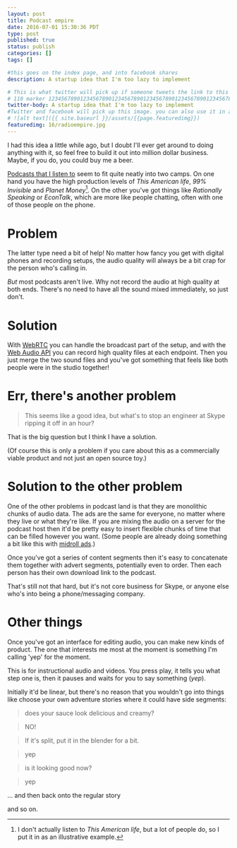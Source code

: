```yaml
---
layout: post
title: Podcast empire
date: 2016-07-01 15:30:36 PDT
type: post
published: true
status: publish
categories: []
tags: []

#this goes on the index page, and into facebook shares
description: A startup idea that I'm too lazy to implement

# This is what twitter will pick up if someone tweets the link to this page 
# 110 marker 1234567890123456789012345678901234567890123456789012345678901234567890123456789012345678901234567890123456789
twitter-body: A startup idea that I'm too lazy to implement
#Twitter and facebook will pick up this image. you can also use it in a post with:
# ![alt text]({{ site.baseurl }}/assets/{{page.featuredimg}}) 
featuredimg: 16/radioempire.jpg
---
```


I had this idea a little while ago, but I doubt I'll ever get around to doing anything with it, so feel free to build it out into million dollar business. Maybe, if you do, you could buy me a beer.

[Podcasts that I listen to](https://notionparallax.co.uk/2015/podcasts-i-listen-to) seem to fit quite neatly into two camps. On one hand you have the high production levels of _This American life_, _99% Invisible_ and _Planet Money_[^1]. On the other you've got things like _Rationally Speaking_ or _EconTalk_, which are more like people chatting, often with one of those people on the phone.

[^1]: I don't actually listen to _This American life_, but a lot of people do, so I put it in as an illustrative example.

# Problem

The latter type need a bit of help! No matter how fancy you get with digital phones and recording setups, the audio quality will always be a bit crap for the person who's calling in. 

_But_ most podcasts aren't live. Why not record the audio at high quality at both ends. There's no need to have all the sound mixed immediately, so just don't.

# Solution

With [WebRTC](https://webrtc.org/) you can handle the broadcast part of the setup, and with the [Web Audio API](https://developer.mozilla.org/en-US/docs/Web/API/Web_Audio_API) you can record high quality files at each endpoint. Then you just merge the two sound files and you've got something that feels like both people were in the studio together!

# Err, there's another problem

> This seems like a good idea, but what's to stop an engineer at Skype ripping it off in an hour?

That is the big question but I think I have a solution.

(Of course this is only a problem if you care about this as a commercially viable product and not just an open source toy.)

# Solution to the other problem

One of the other problems in podcast land is that they are monolithic chunks of audio data. The ads are the same for everyone, no matter where they live or what they're like. If you are mixing the audio on a server for the podcast host then it'd be pretty easy to insert flexible chunks of time that can be filled however you want. (Some people are already doing something a bit like this with [midroll ads](https://www.google.ca/webhp?sourceid=chrome-instant&ion=1&espv=2&ie=UTF-8&client=ubuntu#q=midroll%20ads).)

Once you've got a series of content segments then it's easy to concatenate them together with advert segments, potentially even to order. Then each person has their own download link to the podcast.

That's still not that hard, but it's not core business for Skype, or anyone else who's into being a phone/messaging company.

# Other things
Once you've got an interface for editing audio, you can make new kinds of product. The one that interests me most at the moment is something I'm calling 'yep' for the moment.

This is for instructional audio and videos. You press play, it tells you what step one is, then it pauses and waits for you to say something (_yep_).

Initially it'd be linear, but there's no reason that you wouldn't go into things like choose your own adventure stories where it could have side segments:

> does your sauce look delicious and creamy?

> NO!

> If it's split, put it in the blender for a bit.

> yep

> is it looking good now?

> yep
 
... and then back onto the regular story

and so on.

